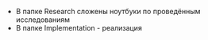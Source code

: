 - В папке Research сложены ноутбуки по проведённым исследованиям
- В папке Implementation - реализация
